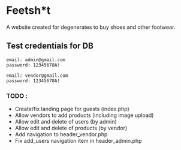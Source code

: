 # Feetsh*t

A website created for degenerates to buy shoes and other footwear. 


## Test credentials for DB
```
email: admin@gmail.com
password: 12345678A!

email: vendor@gmail.com
password: 12345678A!
```

### TODO :
- Create/fix landing page for guests (index.php)
- Allow vendors to add products (including image upload)
- Allow edit and delete of users (by admin)
- Allow edit and delete of products (by vendor)
- Add navigation to header_vendor.php
- Fix add_users navigation item in header_admin.php
